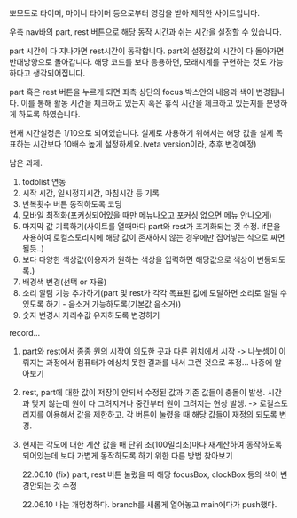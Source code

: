 뽀모도로 타이머, 마이니 타이머 등으로부터 영감을 받아 제작한 사이트입니다.

우측 nav바의 part, rest 버튼으로 해당 동작 시간과 쉬는 시간을 설정할 수 있습니다.

part 시간이 다 지나가면 rest시간이 동작합니다. part의 설정값의 시간이 다 돌아가면 반대방향으로 돌아갑니다.
해당 코드를 보다 응용하면, 모래시계를 구현하는 것도 가능하다고 생각되어집니다.

part 혹은 rest 버튼을 누르게 되면 좌측 상단의 focus 박스안의 내용과 색이 변경됩니다. 이를 통해 활동 시간을 체크하고 있는지 혹은 휴식 시간을 체크하고 있는지를 분명하게 하도록 하였습니다.

현재 시간설정은 1/10으로 되어있습니다. 실제로 사용하기 위해서는 해당 값을 실제 목표하는 시간보다 10배수 높게 설정하세요.(veta version이라, 추후 변경예정)

남은 과제.

1. todolist 연동
2. 시작 시간, 일시정지시간, 마침시간 등 기록
3. 반복횟수 버튼 동작하도록 코딩
4. 모바일 최적화(포커싱되어있을 때만 메뉴나오고 포커싱 없으면 메뉴 안나오게)
5. 마지막 값 기록하기(사이트를 열때마다 part와 rest가 초기화되는 것 수정. if문을 사용하여 로컬스토리지에 해당 값이 존재하지 않는 경우에만 집어넣는 식으로 짜면 될듯..)
6. 보다 다양한 색상값(이용자가 원하는 색상을 입력하면 해당값으로 색상이 변동되도록.)
7. 배경색 변경(선택 or 자율)
8. 소리 알림 기능 추가하기(part 및 rest가 각각 목표된 값에 도달하면 소리로 알릴 수 있도록 하기 - 음소거 가능하도록(기본값 음소거))
9. 숫자 변경시 자리수값 유지하도록 변경하기

record...

1. part와 rest에서 종종 원의 시작이 의도한 곳과 다른 위치에서 시작 -> 나눗셈이 이뤄지는 과정에서 컴퓨터가 예상치 못한 결과를 내서 그런 것으로 추정... 나중에 알아보기

2. rest, part에 대한 값이 저장이 안되서 수정된 값과 기존 값들이 충돌이 발생. 시간과 맞지 않는데 원이 다 그려지거나 중간부터 원이 그려지는 현상 발생. -> 로컬스토리지를 이용해서 값을 제한하고. 각 버튼이 눌렸을 때 해당 값들이 재정의 되도록 변경.

3. 현재는 각도에 대한 계산 값을 매 단위 초(100밀리초)마다 재계산하여 동작하도록 되어있는데 보다 가볍게 동작하도록 하기 위한 다른 방법 찾아보기

   22.06.10
   (fix) part, rest 버튼 눌렀을 때 해당 focusBox, clockBox 등의 색이 변경안되는 것 수정

   22.06.10
   나는 개멍청하다. branch를 새롭게 열어놓고 main에다가 push했다.
